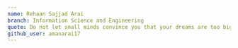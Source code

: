 ```yaml
---
name: Rehaan Sajjad Arai
branch: Information Science and Engineering
quote: Do not let small minds convince you that your dreams are too big
github_user: amanarai17
---
```

